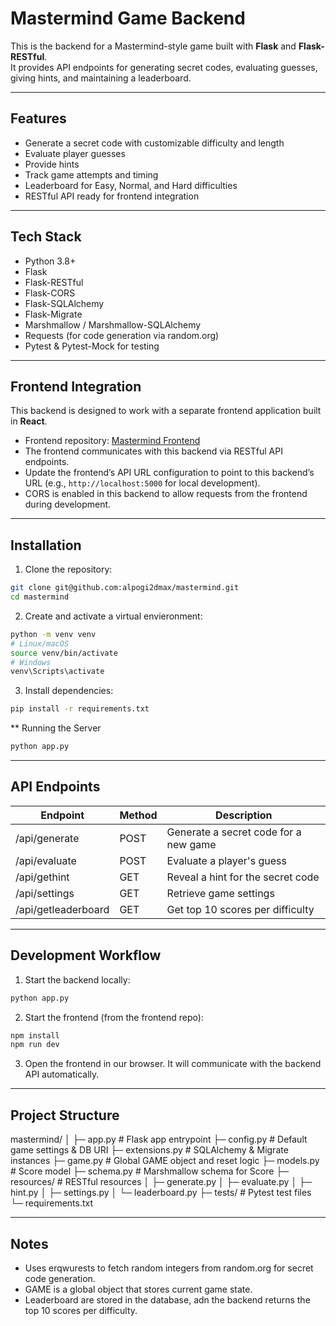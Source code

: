 # Mastermind Game Backend

This is the backend for a Mastermind-style game built with **Flask** and **Flask-RESTful**.  
It provides API endpoints for generating secret codes, evaluating guesses, giving hints, and maintaining a leaderboard.

---

## Features

- Generate a secret code with customizable difficulty and length
- Evaluate player guesses
- Provide hints
- Track game attempts and timing
- Leaderboard for Easy, Normal, and Hard difficulties
- RESTful API ready for frontend integration

---

## Tech Stack

- Python 3.8+
- Flask
- Flask-RESTful
- Flask-CORS
- Flask-SQLAlchemy
- Flask-Migrate
- Marshmallow / Marshmallow-SQLAlchemy
- Requests (for code generation via random.org)
- Pytest & Pytest-Mock for testing

---

## Frontend Integration

This backend is designed to work with a separate frontend application built in **React**.  

- Frontend repository: [Mastermind Frontend](https://github.com/alpogi2dmax/mastermind-frontend)
- The frontend communicates with this backend via RESTful API endpoints.
- Update the frontend’s API URL configuration to point to this backend’s URL (e.g., `http://localhost:5000` for local development).
- CORS is enabled in this backend to allow requests from the frontend during development.

---

## Installation

1. Clone the repository:

```bash
git clone git@github.com:alpogi2dmax/mastermind.git
cd mastermind
```

2. Create and activate a virtual envieronment:

```bash
python -m venv venv
# Linux/macOS
source venv/bin/activate
# Windows
venv\Scripts\activate
```

3.  Install dependencies:

```bash
pip install -r requirements.txt
```

** Running the Server

```bash
python app.py
```

---

## API Endpoints

| Endpoint              | Method        | Description                               |
|-----------------------|---------------|-------------------------------------------|
| /api/generate         | POST          | Generate a secret code for a new game     |
| /api/evaluate         | POST          | Evaluate a player's guess                 |
| /api/gethint          | GET           | Reveal a hint for the secret code         |
| /api/settings         | GET           | Retrieve game settings                    |
| /api/getleaderboard   | GET           | Get top 10 scores per difficulty          |


---

## Development Workflow

1. Start the backend locally:

```bash
python app.py
```

2. Start the frontend (from the frontend repo):

```bash
npm install
npm run dev
```

3. Open the frontend in our browser. It will communicate with the backend API automatically.

---

## Project Structure

mastermind/
│
├─ app.py                  # Flask app entrypoint
├─ config.py               # Default game settings & DB URI
├─ extensions.py           # SQLAlchemy & Migrate instances
├─ game.py                 # Global GAME object and reset logic
├─ models.py               # Score model
├─ schema.py               # Marshmallow schema for Score
├─ resources/              # RESTful resources
│   ├─ generate.py
│   ├─ evaluate.py
│   ├─ hint.py
│   ├─ settings.py
│   └─ leaderboard.py
├─ tests/                  # Pytest test files
└─ requirements.txt

---

## Notes

- Uses erqwurests to fetch random integers from random.org for secret code generation.
- GAME is a global object that stores current game state.
- Leaderboard are stored in the database, adn the backend returns the top 10 scores per difficulty.